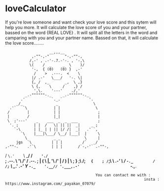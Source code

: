 # loveCalculator
If you're love someone and want check your love score and this sytem will help you more. It will calculate the love score of you and your partner, bassed on the word {REAL LOVE} . It will split all the letters in the word and camparing with you and your partner name. Bassed on that, it will calculate the love score........ 



                        __,,,__
                ,-""-,-"       "-,-""-,
               /,-' , .-'-.7.-'-. , '-,\
               \(    /  _     _  \    )/
                '-,  { (0)   (0) }  ,-'
                 /    >  .---.  <    \
                |/ .-'   \___/   '-. \|
                {, /  ,_       _,  \ ,}
                \ {,    \     /    ,} /
                 ',\.    '---'    ./,'
             _.-""""""-._     _.-""""""-._
           .'            `._.`            '.
         _/_               _                \
      .'`   `\            | |                \
     /        |           | |                 ;
     |        /           |_|                 |
     \  ;'---'    _    ___  _  _  ___         ;
      '. ;       | |  /   \| || ||  _|     _ ;
        `-\      | |_ | | || |/ /|  _|   .' `,
           `\    |___|\___/ \__/ |___|  |     \
             \            _ _           \     |
         jgs  `\         | | |         /`   _/
    ,-""-.    .'`\       | | |       /`-,-'` .-""-,
   /      `\.'    `\     \___/     /`    './`      \
  ;  .--.   \       '\           /'       /   .--.  ;
  | (    \   |,       '\       /'        |   /    ) |
   \ ;    }             ;\   /;         `   {    ; /
    `;\   \         _.-'  \ /  `-._         /   /;`
      \ \__.'   _.-'       Y       `-._    '.__//
       '.___,.-'                       `-.,___.
       
       
       



                                             You can contact me with :
                                                                   insta : https://www.instagram.com/_payakan_07079/

